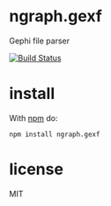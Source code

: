 # ngraph.gexf

Gephi file parser

[![Build Status](https://travis-ci.org/anvaka/ngraph.gexf.png?branch=master)](https://travis-ci.org/anvaka/ngraph.gexf)
# install

With [npm](https://npmjs.org) do:

```
npm install ngraph.gexf
```

# license

MIT
